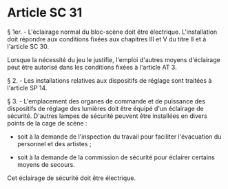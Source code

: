 # Article SC 31

§ 1er. - L'éclairage normal du bloc-scène doit être électrique. L'installation doit répondre aux conditions fixées aux chapitres III et V du titre II et à l'article SC 30.

Lorsque la nécessité du jeu le justifie, l'emploi d'autres moyens d'éclairage peut être autorisé dans les conditions fixées à l'article AT 3.

§ 2. - Les installations relatives aux dispositifs de réglage sont traitées à l'article SP 14.

§ 3. - L'emplacement des organes de commande et de puissance des dispositifs de réglage des lumières doit être équipé d'un éclairage de sécurité. D'autres lampes de sécurité peuvent être installées en divers points de la cage de scène :

- soit à la demande de l'inspection du travail pour faciliter l'évacuation du personnel et des artistes ;

- soit à la demande de la commission de sécurité pour éclairer certains moyens de secours.

Cet éclairage de sécurité doit être électrique.
